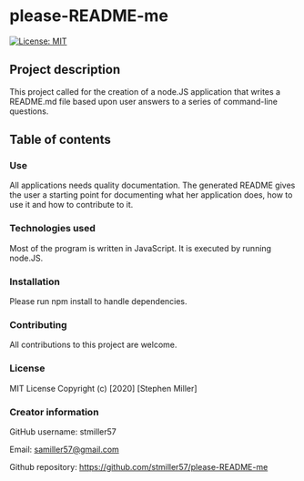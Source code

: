# please-README-me
  [![License: MIT](https://img.shields.io/badge/License-MIT-yellow.svg)](https://opensource.org/licenses/MIT)
  ## Project description
  This project called for the creation of a node.JS application that writes a README.md file based upon user answers to a series of command-line questions.
  ## Table of contents
  ### Use
  All applications needs quality documentation. The generated README gives the user a starting point for documenting what her application does, how to use it and how to contribute to it. 
  ### Technologies used
  Most of the program is written in JavaScript. It is executed by running node.JS.
  ### Installation
   Please run npm install to handle dependencies.
  ### Contributing
   All contributions to this project are welcome.
  ### License
  MIT License Copyright (c) [2020] [Stephen Miller]
  ### Creator information
  GitHub username: stmiller57

  Email: samiller57@gmail.com

  Github repository: https://github.com/stmiller57/please-README-me
  
